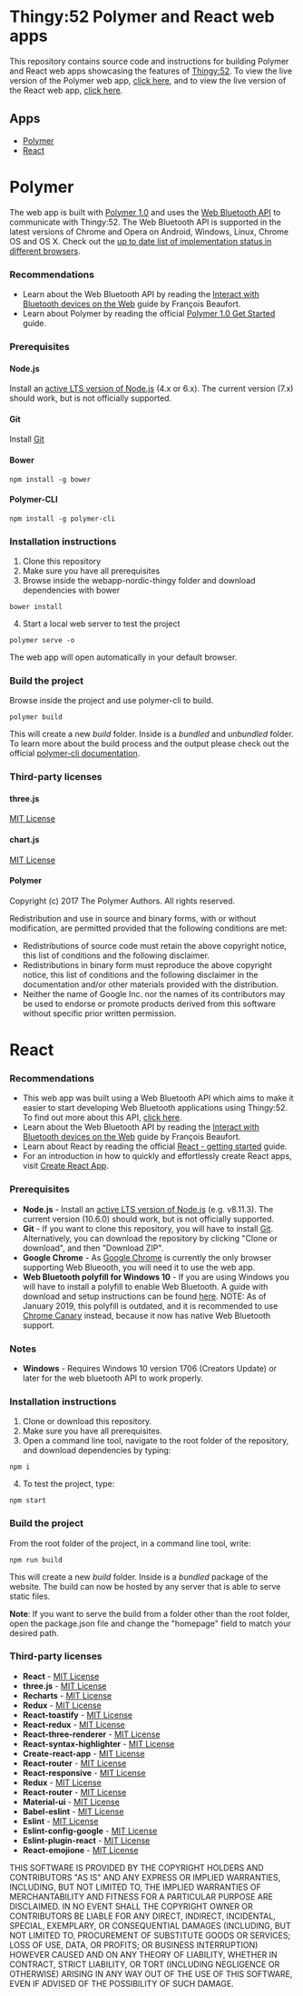# Thingy:52 Polymer and React web apps

This repository contains source code and instructions for building Polymer and React web apps showcasing the features of [Thingy:52](http://www.nordicsemi.com/thingy/). To view the live version of the Polymer web app, [click here](https://developer.nordicsemi.com/thingy/52), and to view the live version of the React web app, [click here](https://developer.nordicsemi.com/thingy/52/react).

## Apps
 - [Polymer](#polymer)
 - [React](#react)

# Polymer

The web app is built with [Polymer 1.0](https://www.polymer-project.org/1.0/docs/about_10) and uses the [Web Bluetooth API](https://developers.google.com/web/updates/2015/07/interact-with-ble-devices-on-the-web) to communicate with Thingy:52. The Web Bluetooth API is supported in the latest versions of Chrome and Opera on Android, Windows, Linux, Chrome OS and OS X. Check out the [up to date list of implementation status in different browsers](https://github.com/WebBluetoothCG/web-bluetooth/blob/gh-pages/implementation-status.md#chrome).

### Recommendations
* Learn about the Web Bluetooth API by reading the [Interact with Bluetooth devices on the Web](https://developers.google.com/web/updates/2015/07/interact-with-ble-devices-on-the-web) guide by François Beaufort.
* Learn about Polymer by reading the official [Polymer 1.0 Get Started](https://www.polymer-project.org/1.0/start/index) guide. 

### Prerequisites
#### Node.js
Install an [active LTS version of Node.js](https://github.com/nodejs/LTS) (4.x or 6.x). The current version (7.x) should work, but is not officially supported.
#### Git
Install [Git](https://git-scm.com/downloads)
#### Bower
```
npm install -g bower
```
#### Polymer-CLI
```
npm install -g polymer-cli
```
### Installation instructions
1. Clone this repository
2. Make sure you have all prerequisites
3. Browse inside the webapp-nordic-thingy folder and download dependencies with bower
```
bower install
```
4. Start a local web server to test the project
```
polymer serve -o
```
The web app will open automatically in your default browser.

### Build the project
Browse inside the project and use polymer-cli to build.
```
polymer build
```
This will create a new *build* folder. Inside is a *bundled* and *unbundled* folder. To learn more about the build process and the output please check out the official [polymer-cli documentation](https://www.polymer-project.org/1.0/docs/tools/polymer-cli).
 
### Third-party licenses

#### three.js
[MIT License](https://github.com/mrdoob/three.js/blob/dev/LICENSE)
#### chart.js
[MIT License](https://github.com/chartjs/Chart.js/blob/master/LICENSE.md)
#### Polymer
Copyright (c) 2017 The Polymer Authors. All rights reserved.

Redistribution and use in source and binary forms, with or without
modification, are permitted provided that the following conditions are
met:

   * Redistributions of source code must retain the above copyright
notice, this list of conditions and the following disclaimer.
   * Redistributions in binary form must reproduce the above
copyright notice, this list of conditions and the following disclaimer
in the documentation and/or other materials provided with the
distribution.
   * Neither the name of Google Inc. nor the names of its
contributors may be used to endorse or promote products derived from
this software without specific prior written permission.


# React

### Recommendations
* This web app was built using a Web Bluetooth API which aims to make it easier to start developing Web Bluetooth applications using Thingy:52. To find out more about this API, [click here](https://github.com/NordicPlayground/Nordic-Thingy52-Thingyjs).
* Learn about the Web Bluetooth API by reading the [Interact with Bluetooth devices on the Web](https://developers.google.com/web/updates/2015/07/interact-with-ble-devices-on-the-web) guide by François Beaufort.
* Learn about React by reading the official [React - getting started](https://reactjs.org/docs/getting-started.html) guide.
* For an introduction in how to quickly and effortlessly create React apps, visit [Create React App](https://reactjs.org/docs/create-a-new-react-app.html#create-react-app).


### Prerequisites
 * **Node.js** - Install an [active LTS version of Node.js](https://github.com/nodejs/LTS) (e.g. v8.11.3). The current version (10.6.0) should work, but is not officially supported.
 * **Git** - If you want to clone this repository, you will have to install [Git](https://git-scm.com/downloads). Alternatively, you can download the repository by clicking "Clone or download", and then "Download ZIP".
 * **Google Chrome** - As [Google Chrome](https://www.google.com/chrome/) is currently the only browser supporting Web Blueooth, you will need it to use the web app.
 * **Web Bluetooth polyfill for Windows 10** - If you are using Windows you will have to install a polyfill to enable Web Bluetooth. A guide with download and setup instructions can be found [here](https://github.com/urish/web-bluetooth-polyfill). NOTE: As of January 2019, this polyfill is outdated, and it is recommended to use [Chrome Canary](https://www.google.com/chrome/canary/) instead, because it now has native Web Bluetooth support.

### Notes
 * **Windows** - Requires Windows 10 version 1706 (Creators Update) or later for the web bluetooth API to work properly.

### Installation instructions
1. Clone or download this repository.
2. Make sure you have all prerequisites.
3. Open a command line tool, navigate to the root folder of the repository, and download dependencies by typing:
```
npm i
```
4. To test the project, type:
```
npm start
```
### Build the project
From the root folder of the project, in a command line tool, write:
```
npm run build
```
This will create a new *build* folder. Inside is a *bundled* package of the website. The build can now be hosted by any server that is able to serve static files.

**Note**: If you want to serve the build from a folder other than the root folder, open the package.json file and change the "homepage" field to match your desired path.
 
### Third-party licenses

* **React** - [MIT License](https://github.com/facebook/react/blob/master/LICENSE)
* **three.js** - [MIT License](https://github.com/mrdoob/three.js/blob/dev/LICENSE)
* **Recharts** - [MIT License](https://github.com/recharts/recharts/blob/master/LICENSE)
* **Redux** - [MIT License](https://github.com/reduxjs/redux/blob/master/LICENSE.md)
* **React-toastify** - [MIT License](https://github.com/fkhadra/react-toastify/blob/master/LICENSE)
* **React-redux** - [MIT License](https://github.com/reduxjs/redux-thunk/blob/master/LICENSE.md)
* **React-three-renderer** - [MIT License](https://github.com/toxicFork/react-three-renderer/blob/master/LICENSE)
* **React-syntax-highlighter** - [MIT License](https://github.com/conorhastings/react-syntax-highlighter/blob/master/LICENSE)
* **Create-react-app** - [MIT License](https://github.com/facebook/create-react-app/blob/next/LICENSE)
* **React-router** - [MIT License](https://github.com/ReactTraining/react-router/blob/master/LICENSE)
* **React-responsive** - [MIT License](https://github.com/contra/react-responsive/blob/master/LICENSE)
* **Redux** - [MIT License](https://github.com/reduxjs/redux/blob/master/LICENSE.md)
* **React-router** - [MIT License](https://github.com/ReactTraining/react-router/blob/master/LICENSE)
* **Material-ui** - [MIT License](https://github.com/mui-org/material-ui/blob/master/LICENSE)
* **Babel-eslint** - [MIT License](https://github.com/babel/babel-eslint/blob/master/LICENSE)
* **Eslint** - [MIT License](https://github.com/eslint/eslint/blob/master/LICENSE)
* **Eslint-config-google** - [MIT License](https://github.com/google/eslint-config-google/blob/master/LICENSE)
* **Eslint-plugin-react** - [MIT License](https://github.com/yannickcr/eslint-plugin-react/blob/master/LICENSE)
* **React-emojione** - [MIT License](https://github.com/pladaria/react-emojione#license)



THIS SOFTWARE IS PROVIDED BY THE COPYRIGHT HOLDERS AND CONTRIBUTORS
"AS IS" AND ANY EXPRESS OR IMPLIED WARRANTIES, INCLUDING, BUT NOT
LIMITED TO, THE IMPLIED WARRANTIES OF MERCHANTABILITY AND FITNESS FOR
A PARTICULAR PURPOSE ARE DISCLAIMED. IN NO EVENT SHALL THE COPYRIGHT
OWNER OR CONTRIBUTORS BE LIABLE FOR ANY DIRECT, INDIRECT, INCIDENTAL,
SPECIAL, EXEMPLARY, OR CONSEQUENTIAL DAMAGES (INCLUDING, BUT NOT
LIMITED TO, PROCUREMENT OF SUBSTITUTE GOODS OR SERVICES; LOSS OF USE,
DATA, OR PROFITS; OR BUSINESS INTERRUPTION) HOWEVER CAUSED AND ON ANY
THEORY OF LIABILITY, WHETHER IN CONTRACT, STRICT LIABILITY, OR TORT
(INCLUDING NEGLIGENCE OR OTHERWISE) ARISING IN ANY WAY OUT OF THE USE
OF THIS SOFTWARE, EVEN IF ADVISED OF THE POSSIBILITY OF SUCH DAMAGE.

